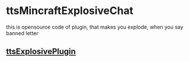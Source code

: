 # ttsMincraftExplosiveChat
this is opensource code of plugin, that makes you explode, when you say banned letter
## [ttsExplosivePlugin](plugin)
